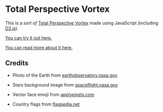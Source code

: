 # Total Perspective Vortex

This is a *sort of* [Total Perspective Vortex](http://hitchhikers.wikia.com/wiki/Total_Perspective_Vortex) made using JavaScript (including [D3.js](https://d3js.org)).

[You can try it out here.](http://archive.gyford.com/2018/06/28/vortex/)

[You can read more about it here.](https://www.gyford.com/phil/writing/2018/06/28/total-perspective-vortex-d3js/)

## Credits

* Photo of the Earth from [earthobservatory.nasa.gov](https://earthobservatory.nasa.gov/IOTD/view.php?id=84214)

* Stars background image from [spaceflight.nasa.gov](https://spaceflight.nasa.gov/gallery/images/station/crew-6/html/iss006e40544.html)

* Vector face emoji from [applypixels.com](https://applypixels.com/template/vector-emoji/)

* Country flags from [flagpedia.net](http://flagpedia.net/download)
